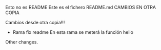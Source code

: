 Esto no es README
Este es el fichero README.md
CAMBIOS EN OTRA COPIA

Cambios desde otra copia!!!
- Rama fix readme
En esta rama se meterá la función hello

Other changes.
